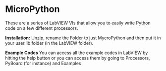 # MicroPython
These are a series of LabVIEW VIs that allow you to easily write Python code on a few different processors.

**Installation:**
Unzip, rename the Folder to just MycroPython and then put it in your user.lib folder (in the LabVIEW folder).

**Example Codes**
You can access all the example codes in LabVIEW by hitting the help button or you can access them by going to Processors, PyBoard (for instance) and Examples